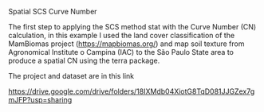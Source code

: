 Spatial SCS Curve Number

The first step to applying the SCS method stat with the Curve Number (CN) calculation, in this example I used the land cover classification of the MamBiomas project (https://mapbiomas.org/) and map soil texture from Agronomical Institute o Campina (IAC) to the São Paulo State area to produce a spatial CN using the terra package.

The project and dataset are in this link

https://drive.google.com/drive/folders/18IXMdb04XiotG8TqD081JJGZex7gmJFP?usp=sharing
